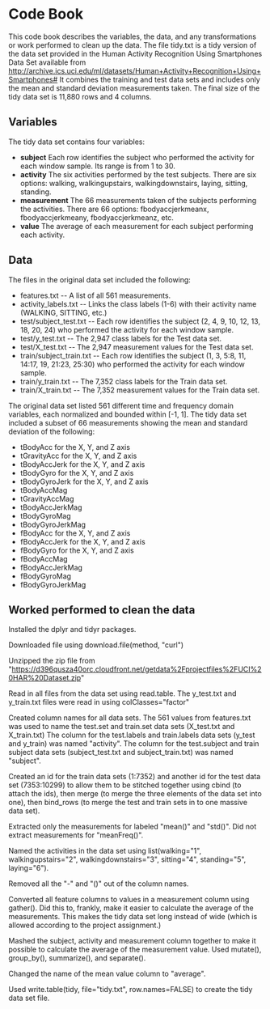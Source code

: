 # Code Book
This code book describes the variables, the data, and any transformations or work performed to clean up the data.
The file tidy.txt is a tidy version of the data set provided in the Human Activity Recognition Using Smartphones Data Set available from http://archive.ics.uci.edu/ml/datasets/Human+Activity+Recognition+Using+Smartphones#
It combines the training and test data sets and includes only the mean and standard deviation measurements taken. The final size of the tidy data set is 11,880 rows and 4 columns.

## Variables
The tidy data set contains four variables: 
* **subject** Each row identifies the subject who performed the activity for each window sample. Its range is from 1 to 30.
* **activity** The six activities performed by the test subjects. There are six options: walking, walkingupstairs, walkingdownstairs, laying, sitting, standing. 
* **measurement** The 66 measurements taken of the subjects performing the activities. There are 66 options: fbodyaccjerkmeanx, fbodyaccjerkmeany, fbodyaccjerkmeanz, etc.
* **value** The average of each measurement for each subject performing each activity.

## Data
The files in the original data set included the following: 
  * features.txt -- A list of all 561 measurements.
  * activity_labels.txt -- Links the class labels (1-6) with their activity name (WALKING, SITTING, etc.)
  * test/subject_test.txt -- Each row identifies the subject (2, 4, 9, 10, 12, 13, 18, 20, 24) who performed the activity for each window sample.
  * test/y_test.txt -- The 2,947 class labels for the Test data set.
  * test/X_test.txt -- The 2,947 measurement values for the Test data set.
  * train/subject_train.txt -- Each row identifies the subject (1, 3, 5:8, 11, 14:17, 19, 21:23, 25:30) who performed the activity for each window sample.   
  * train/y_train.txt -- The 7,352 class labels for the Train data set.
  * train/X_train.txt -- The 7,352 measurement values for the Train data set.

The original data set listed 561 different time and frequency domain variables, each normalized and bounded within [-1, 1]. The tidy data set included a subset of 66 measurements showing the mean and standard deviation of the following: 

* tBodyAcc for the X, Y, and Z axis
* tGravityAcc for the X, Y, and Z axis
* tBodyAccJerk for the X, Y, and Z axis
* tBodyGyro for the X, Y, and Z axis
* tBodyGyroJerk for the X, Y, and Z axis
* tBodyAccMag
* tGravityAccMag
* tBodyAccJerkMag
* tBodyGyroMag
* tBodyGyroJerkMag
* fBodyAcc for the X, Y, and Z axis
* fBodyAccJerk for the X, Y, and Z axis
* fBodyGyro for the X, Y, and Z axis
* fBodyAccMag
* fBodyAccJerkMag
* fBodyGyroMag
* fBodyGyroJerkMag

## Worked performed to clean the data
Installed the dplyr and tidyr packages. 

Downloaded file using download.file(method, "curl")

Unzipped the zip file from "https://d396qusza40orc.cloudfront.net/getdata%2Fprojectfiles%2FUCI%20HAR%20Dataset.zip"

Read in all files from the data set using read.table. The y_test.txt and y_train.txt files were read in using colClasses="factor"

Created column names for all data sets. The 561 values from features.txt was used to name the test.set and train.set data sets (X_test.txt and X_train.txt) The column for the test.labels and train.labels data sets (y_test and y_train) was named "activity". The column for the test.subject and train subject data sets (subject_test.txt and subject_train.txt) was named "subject". 

Created an id for the train data sets (1:7352) and another id for the test data set (7353:10299) to allow them to be stitched together using cbind (to attach the ids), then merge (to merge the three elements of the data set into one), then bind_rows (to merge the test and train sets in to one massive data set). 

Extracted only the measurements for labeled "mean()" and "std()". Did not extract measurements for "meanFreq()".

Named the activities in the data set using list(walking="1", walkingupstairs="2", walkingdownstairs="3", sitting="4", standing="5", laying="6").

Removed all the "-" and "()" out of the column names.

Converted all feature columns to values in a measurement column using gather(). Did this to, frankly, make it easier to calculate the average of the measurements. This makes the tidy data set long instead of wide (which is allowed according to the project assignment.) 

Mashed the subject, activity and measurement column together to make it possible to calculate the average of the measurement value. Used mutate(), group_by(), summarize(), and separate(). 

Changed the name of the mean value column to "average". 

Used write.table(tidy, file="tidy.txt", row.names=FALSE) to create the tidy data set file. 
